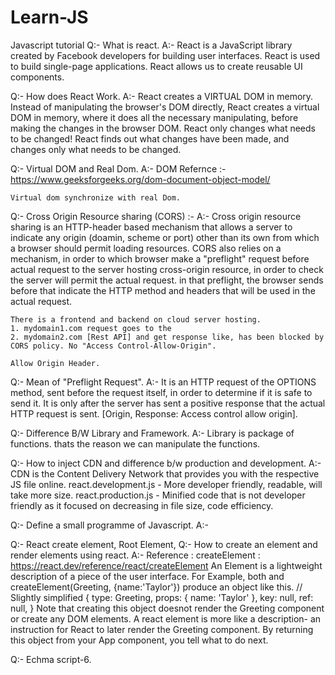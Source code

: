 # Learn-JS
Javascript tutorial
  Q:- What is react.
A:- React is a JavaScript library created by Facebook developers for building user interfaces. React is used to build single-page applications. React allows us to create reusable UI components.

Q:- How does React Work.
A:- React creates a VIRTUAL DOM in memory. Instead of manipulating the browser's DOM directly, React creates a virtual DOM in memory, where it does all the necessary manipulating, before making the changes in the browser DOM. 
React only changes what needs to be changed! React finds out what changes have been made, and changes only what needs to be changed.

Q:- Virtual DOM and Real Dom.
A:- DOM Refernce :- https://www.geeksforgeeks.org/dom-document-object-model/
     
    Virtual dom synchronize with real Dom. 

Q:- Cross Origin Resource sharing (CORS) :-
A:- Cross origin resource sharing is an HTTP-header based mechanism that allows a server to indicate any origin (doamin, scheme or port) other than its own from which a browser should permit loading resources.
    CORS also relies on a mechanism, in order to which browser make a "preflight" request before actual request to the server hosting cross-origin resource, in order to check the server will permit the actual request. in that preflight, the browser sends before that indicate the HTTP method and headers that will be used in the actual request.

    There is a frontend and backend on cloud server hosting. 
    1. mydomain1.com request goes to the 
    2. mydomain2.com [Rest API] and get response like, has been blocked by CORS policy. No "Access Control-Allow-Origin".

    Allow Origin Header.           

Q:- Mean of "Preflight Request".
A:- It is an HTTP request of the OPTIONS method, sent before the request itself, in order to determine if it is safe to send it. It is only after the server has sent a positive response that the actual HTTP request is sent. [Origin, Response: Access control allow origin].

Q:- Difference B/W Library and Framework.
A:- Library is package of functions. thats the reason we can manipulate the functions. 

Q:- How to inject CDN and difference b/w production and development.
A:- CDN is the Content Delivery Network that provides you with the respective JS file online. 
    react.development.js - More developer friendly, readable, will take more size.
    react.production.js - Minified code that is not developer friendly as it focused on decreasing in file size, code efficiency.

Q:- Define a small programme of Javascript.
A:- 

Q:- React create element, Root Element, 
Q:- How to create an element and render elements using react.
A:- Reference : createElement : https://react.dev/reference/react/createElement
    An Element is a lightweight description of a piece of the user interface. For Example, both <Greeting name="tailor" /> and createElement(Greeting, {name:'Taylor'}) produce an object like this.
        // Slightly simplified
        {
            type: Greeting,
            props: {
                name: 'Taylor'
            },
            key: null,
            ref: null,
        }
    Note that creating this object doesnot render the Greeting component or create any DOM elements.
    A react element is more like a description- an instruction for React to later render the Greeting component. By returning this object from your App component, you tell what to do next. 


Q:- Echma script-6.
